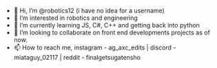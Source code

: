 - 👋 Hi, I’m @robotics12 (i have no idea for a username)
- 👀 I’m interested in robotics and engineering 
- 🌱 I’m currently learning JS, C#, C++ and getting back into python
- 💞️ I’m looking to collaborate on front end developments projects as of now.
- 📫 How to reach me, instagram - ag_axc_edits | discord - miataguy_02117 | reddit - finalgetsugatensho

<!---
robotics12/robotics12 is a ✨ special ✨ repository because its `README.md` (this file) appears on your GitHub profile.
You can click the Preview link to take a look at your changes.
--->
